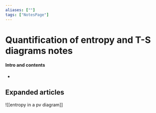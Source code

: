 ```yaml
---
aliases: [""]
tags: ["NotesPage"]
---
```


# Quantification of entropy and T-S diagrams notes

#### Intro and contents
- 


## Expanded articles
![[entropy in a pv diagram]]